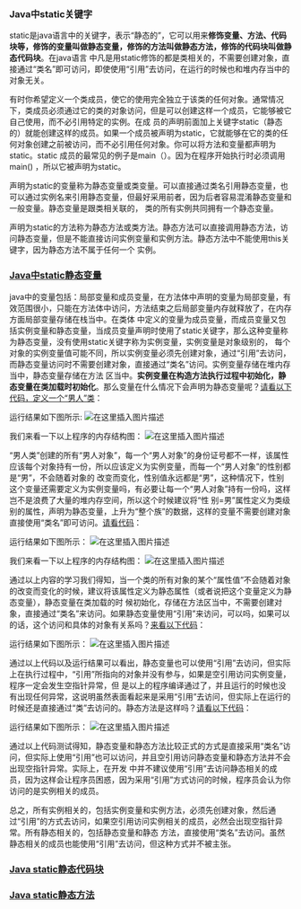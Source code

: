 ### Java中static关键字

static是java语言中的关键字，表示“静态的”，它可以用来**修饰变量、方法、代码块等，修饰的变量叫做静态变量，修饰的方法叫做静态方法，修饰的代码块叫做静态代码块**。在java语言
中凡是用static修饰的都是类相关的，不需要创建对象，直接通过“类名”即可访问，即使使用“引用”去访问，在运行的时候也和堆内存当中的对象无关。


有时你希望定义一个类成员，使它的使用完全独立于该类的任何对象。通常情况下，类成员必须通过它的类的对象访问，但是可以创建这样一个成员，它能够被它自己使用，而不必引用特定的实例。在成
员的声明前面加上关键字static（静态的）就能创建这样的成员。如果一个成员被声明为static，它就能够在它的类的任何对象创建之前被访问，而不必引用任何对象。你可以将方法和变量都声明为
static。static 成员的最常见的例子是main（）。因为在程序开始执行时必须调用main() ，所以它被声明为static。


声明为static的变量称为静态变量或类变量。可以直接通过类名引用静态变量，也可以通过实例名来引用静态变量，但最好采用前者，因为后者容易混淆静态变量和一般变量。静态变量是跟类相关联的，
类的所有实例共同拥有一个静态变量。


声明为static的方法称为静态方法或类方法。静态方法可以直接调用静态方法，访问静态变量，但是不能直接访问实例变量和实例方法。静态方法中不能使用this关键字，因为静态方法不属于任何一个
实例。


### [Java中static静态变量](https://github.com/LiuBo-keep/java/tree/master/java_static/src/study/statics/variable)
java中的变量包括：局部变量和成员变量，在方法体中声明的变量为局部变量，有效范围很小，只能在方法体中访问，方法结束之后局部变量内存就释放了，在内存方面局部变量存储在栈当中。在类体
中定义的变量为成员变量，而成员变量又包括实例变量和静态变量，当成员变量声明时使用了static关键字，那么这种变量称为静态变量，没有使用static关键字称为实例变量，实例变量是对象级别的，
每个对象的实例变量值可能不同，所以实例变量必须先创建对象，通过“引用”去访问，而静态变量访问时不需要创建对象，直接通过“类名”访问。实例变量存储在堆内存当中，静态变量存储在方法
区当中。**实例变量在构造方法执行过程中初始化，静态变量在类加载时初始化**。那么变量在什么情况下会声明为静态变量呢？[请看以下代码，定义一个“男人”类]()：

运行结果如下图所示:
![在这里插入图片描述](https://img-blog.csdnimg.cn/20201221105938212.png)

我们来看一下以上程序的内存结构图：
![在这里插入图片描述](https://img-blog.csdnimg.cn/20201221111438232.png?x-oss-process=image/watermark,type_ZmFuZ3poZW5naGVpdGk,shadow_10,text_aHR0cHM6Ly9ibG9nLmNzZG4ubmV0L3FxXzQzMDcyMzk5,size_16,color_FFFFFF,t_70)


“男人类”创建的所有“男人对象”，每一个“男人对象”的身份证号都不一样，该属性应该每个对象持有一份，所以应该定义为实例变量，而每一个“男人对象”的性别都是“男”，不会随着对象的
改变而变化，性别值永远都是“男”，这种情况下，性别这个变量还需要定义为实例变量吗，有必要让每一个“男人对象”持有一份吗，这样岂不是浪费了大量的堆内存空间，所以这个时候建议将“性
别=男”属性定义为类级别的属性，声明为静态变量，上升为“整个族”的数据，这样的变量不需要创建对象直接使用“类名”即可访问。[请看代码]()：

运行结果如下图所示：
![在这里插入图片描述](https://img-blog.csdnimg.cn/20201221120238795.png)


我们来看一下以上程序的内存结构图：
![在这里插入图片描述](https://img-blog.csdnimg.cn/20201221120619216.png?x-oss-process=image/watermark,type_ZmFuZ3poZW5naGVpdGk,shadow_10,text_aHR0cHM6Ly9ibG9nLmNzZG4ubmV0L3FxXzQzMDcyMzk5,size_16,color_FFFFFF,t_70)


通过以上内容的学习我们得知，当一个类的所有对象的某个“属性值”不会随着对象的改变而变化的时候，建议将该属性定义为静态属性（或者说把这个变量定义为静态变量），静态变量在类加载的时
候初始化，存储在方法区当中，不需要创建对象，直接通过“类名”来访问。如果静态变量使用“引用”来访问，可以吗，如果可以的话，这个访问和具体的对象有关系吗？[来看以下代码]()：

运行结果如下图所示：
![在这里插入图片描述](https://img-blog.csdnimg.cn/20201221152707200.png)


通过以上代码以及运行结果可以看出，静态变量也可以使用“引用”去访问，但实际上在执行过程中，“引用”所指向的对象并没有参与，如果是空引用访问实例变量，程序一定会发生空指针异常，但
是以上的程序编译通过了，并且运行的时候也没有出现任何异常，这说明虽然表面看起来是采用“引用”去访问，但实际上在运行的时候还是直接通过“类”去访问的。静态方法是这样吗？[请看以下代码]()：

运行结果如下图所示：
![在这里插入图片描述](https://img-blog.csdnimg.cn/20201221153032172.png)


通过以上代码测试得知，静态变量和静态方法比较正式的方式是直接采用“类名”访问，但实际上使用“引用”也可以访问，并且空引用访问静态变量和静态方法并不会出现空指针异常。实际上，在开发
中并不建议使用“引用”去访问静态相关的成员，因为这样会让程序员困惑，因为采用“引用”方式访问的时候，程序员会认为你访问的是实例相关的成员。

总之，所有实例相关的，包括实例变量和实例方法，必须先创建对象，然后通过“引用”的方式去访问，如果空引用访问实例相关的成员，必然会出现空指针异常。所有静态相关的，包括静态变量和静态
方法，直接使用“类名”去访问。虽然静态相关的成员也能使用“引用”去访问，但这种方式并不被主张。


### [Java static静态代码块](https://github.com/LiuBo-keep/java/tree/master/java_static/src/study/statics/codeBlock)


### [Java static静态方法](https://github.com/LiuBo-keep/java/tree/master/java_static/src/study/statics/method)
